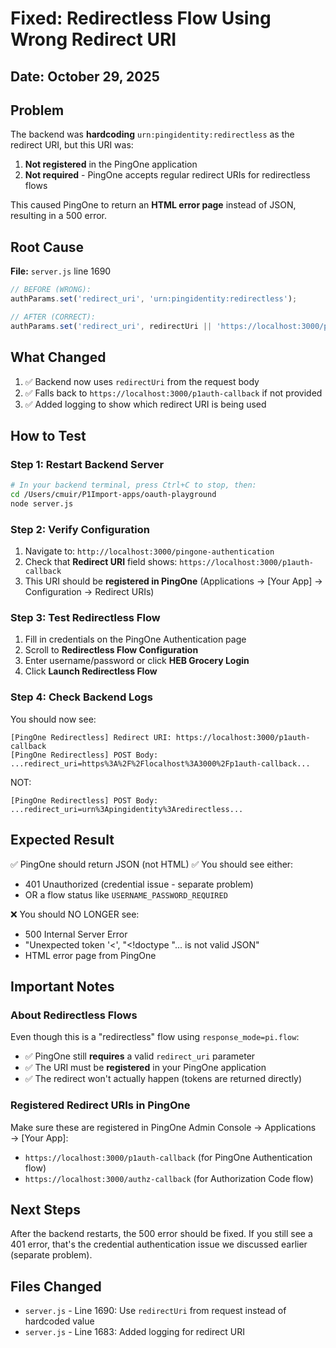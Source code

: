 # Fixed: Redirectless Flow Using Wrong Redirect URI

## Date: October 29, 2025

## Problem
The backend was **hardcoding** `urn:pingidentity:redirectless` as the redirect URI, but this URI was:
1. **Not registered** in the PingOne application
2. **Not required** - PingOne accepts regular redirect URIs for redirectless flows

This caused PingOne to return an **HTML error page** instead of JSON, resulting in a 500 error.

## Root Cause
**File:** `server.js` line 1690
```javascript
// BEFORE (WRONG):
authParams.set('redirect_uri', 'urn:pingidentity:redirectless');

// AFTER (CORRECT):
authParams.set('redirect_uri', redirectUri || 'https://localhost:3000/p1auth-callback');
```

## What Changed
1. ✅ Backend now uses `redirectUri` from the request body
2. ✅ Falls back to `https://localhost:3000/p1auth-callback` if not provided
3. ✅ Added logging to show which redirect URI is being used

## How to Test

### Step 1: Restart Backend Server
```bash
# In your backend terminal, press Ctrl+C to stop, then:
cd /Users/cmuir/P1Import-apps/oauth-playground
node server.js
```

### Step 2: Verify Configuration
1. Navigate to: `http://localhost:3000/pingone-authentication`
2. Check that **Redirect URI** field shows: `https://localhost:3000/p1auth-callback`
3. This URI should be **registered in PingOne** (Applications → [Your App] → Configuration → Redirect URIs)

### Step 3: Test Redirectless Flow
1. Fill in credentials on the PingOne Authentication page
2. Scroll to **Redirectless Flow Configuration**
3. Enter username/password or click **HEB Grocery Login**
4. Click **Launch Redirectless Flow**

### Step 4: Check Backend Logs
You should now see:
```
[PingOne Redirectless] Redirect URI: https://localhost:3000/p1auth-callback
[PingOne Redirectless] POST Body: ...redirect_uri=https%3A%2F%2Flocalhost%3A3000%2Fp1auth-callback...
```

NOT:
```
[PingOne Redirectless] POST Body: ...redirect_uri=urn%3Apingidentity%3Aredirectless...
```

## Expected Result
✅ PingOne should return JSON (not HTML)
✅ You should see either:
   - 401 Unauthorized (credential issue - separate problem)
   - OR a flow status like `USERNAME_PASSWORD_REQUIRED`

❌ You should NO LONGER see:
   - 500 Internal Server Error
   - "Unexpected token '<', \"<!doctype \"... is not valid JSON"
   - HTML error page from PingOne

## Important Notes

### About Redirectless Flows
Even though this is a "redirectless" flow using `response_mode=pi.flow`:
- ✅ PingOne still **requires** a valid `redirect_uri` parameter
- ✅ The URI must be **registered** in your PingOne application
- ✅ The redirect won't actually happen (tokens are returned directly)

### Registered Redirect URIs in PingOne
Make sure these are registered in PingOne Admin Console → Applications → [Your App]:
- `https://localhost:3000/p1auth-callback` (for PingOne Authentication flow)
- `https://localhost:3000/authz-callback` (for Authorization Code flow)

## Next Steps
After the backend restarts, the 500 error should be fixed. If you still see a 401 error, that's the credential authentication issue we discussed earlier (separate problem).

## Files Changed
- `server.js` - Line 1690: Use `redirectUri` from request instead of hardcoded value
- `server.js` - Line 1683: Added logging for redirect URI
